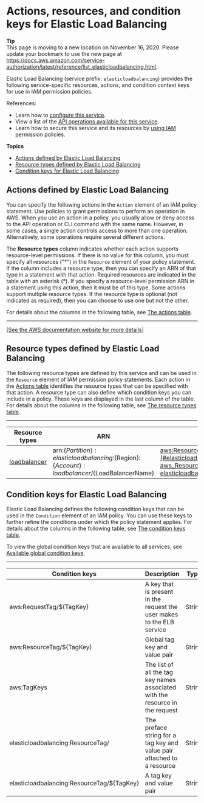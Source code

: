 # Actions, resources, and condition keys for Elastic Load Balancing<a name="list_elasticloadbalancing"></a>

**Tip**  
This page is moving to a new location on November 16, 2020\. Please update your bookmark to use the new page at [https://docs\.aws\.amazon\.com/service\-authorization/latest/reference/list\_elasticloadbalancing\.html](https://docs.aws.amazon.com/service-authorization/latest/reference/list_elasticloadbalancing.html)\. 

Elastic Load Balancing \(service prefix: `elasticloadbalancing`\) provides the following service\-specific resources, actions, and condition context keys for use in IAM permission policies\.

References:
+ Learn how to [configure this service](https://docs.aws.amazon.com/elasticloadbalancing/latest/userguide/)\.
+ View a list of the [API operations available for this service](https://docs.aws.amazon.com/elasticloadbalancing/2012-06-01/APIReference/)\.
+ Learn how to secure this service and its resources by [using IAM](https://docs.aws.amazon.com/elasticloadbalancing/latest/userguide/load-balancer-authentication-access-control.html) permission policies\.

**Topics**
+ [Actions defined by Elastic Load Balancing](#elasticloadbalancing-actions-as-permissions)
+ [Resource types defined by Elastic Load Balancing](#elasticloadbalancing-resources-for-iam-policies)
+ [Condition keys for Elastic Load Balancing](#elasticloadbalancing-policy-keys)

## Actions defined by Elastic Load Balancing<a name="elasticloadbalancing-actions-as-permissions"></a>

You can specify the following actions in the `Action` element of an IAM policy statement\. Use policies to grant permissions to perform an operation in AWS\. When you use an action in a policy, you usually allow or deny access to the API operation or CLI command with the same name\. However, in some cases, a single action controls access to more than one operation\. Alternatively, some operations require several different actions\.

The **Resource types** column indicates whether each action supports resource\-level permissions\. If there is no value for this column, you must specify all resources \("\*"\) in the `Resource` element of your policy statement\. If the column includes a resource type, then you can specify an ARN of that type in a statement with that action\. Required resources are indicated in the table with an asterisk \(\*\)\. If you specify a resource\-level permission ARN in a statement using this action, then it must be of this type\. Some actions support multiple resource types\. If the resource type is optional \(not indicated as required\), then you can choose to use one but not the other\.

For details about the columns in the following table, see [The actions table](reference_policies_actions-resources-contextkeys.md#actions_table)\.


****  
[\[See the AWS documentation website for more details\]](http://docs.aws.amazon.com/IAM/latest/UserGuide/list_elasticloadbalancing.html)

## Resource types defined by Elastic Load Balancing<a name="elasticloadbalancing-resources-for-iam-policies"></a>

The following resource types are defined by this service and can be used in the `Resource` element of IAM permission policy statements\. Each action in the [Actions table](#elasticloadbalancing-actions-as-permissions) identifies the resource types that can be specified with that action\. A resource type can also define which condition keys you can include in a policy\. These keys are displayed in the last column of the table\. For details about the columns in the following table, see [The resource types table](reference_policies_actions-resources-contextkeys.md#resources_table)\.


****  

| Resource types | ARN | Condition keys | 
| --- | --- | --- | 
|   [ loadbalancer ](https://docs.aws.amazon.com/elasticloadbalancing/latest/userguide/what-is-load-balancing.html)  |  arn:$\{Partition\}:elasticloadbalancing:$\{Region\}:$\{Account\}:loadbalancer/$\{LoadBalancerName\}  |   [ aws:ResourceTag/$\{TagKey\} ](#elasticloadbalancing-aws_ResourceTag___TagKey_)   [ elasticloadbalancing:ResourceTag/$\{TagKey\} ](#elasticloadbalancing-elasticloadbalancing_ResourceTag___TagKey_)   | 

## Condition keys for Elastic Load Balancing<a name="elasticloadbalancing-policy-keys"></a>

Elastic Load Balancing defines the following condition keys that can be used in the `Condition` element of an IAM policy\. You can use these keys to further refine the conditions under which the policy statement applies\. For details about the columns in the following table, see [The condition keys table](reference_policies_actions-resources-contextkeys.md#context_keys_table)\.

To view the global condition keys that are available to all services, see [Available global condition keys](reference_policies_condition-keys.html#AvailableKeys)\.


****  

| Condition keys | Description | Type | 
| --- | --- | --- | 
|   aws:RequestTag/$\{TagKey\}  | A key that is present in the request the user makes to the ELB service | String | 
|   aws:ResourceTag/$\{TagKey\}  | Global tag key and value pair | String | 
|   aws:TagKeys  | The list of all the tag key names associated with the resource in the request | String | 
|   elasticloadbalancing:ResourceTag/  | The preface string for a tag key and value pair attached to a resource | String | 
|   elasticloadbalancing:ResourceTag/$\{TagKey\}  | A tag key and value pair | String | 